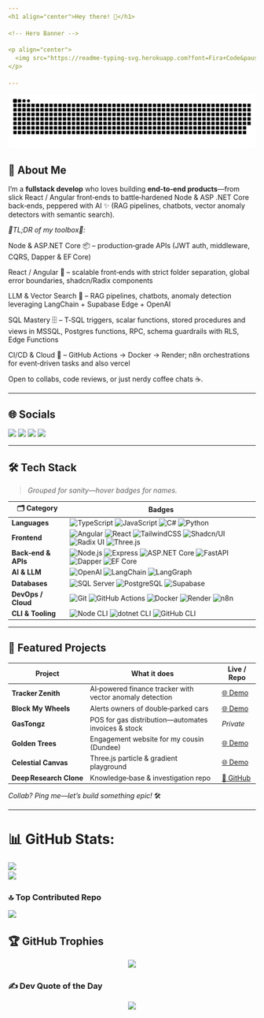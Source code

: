 ```yaml
---
<h1 align="center">Hey there! 👋</h1>

<!-- Hero Banner -->

<p align="center">
  <img src="https://readme-typing-svg.herokuapp.com?font=Fira+Code&pause=10&multiline=true&width=700&height=80&lines=I'm+Khumeren,+Full‑Stack+%26+LLM+Developer;Crafting+Web+%2B+AI+experiences+from+Rawang%2C+MY" alt="Khumeren banner"/>
</p>

---
```


<picture>
  <source media="(prefers-color-scheme: dark)"  srcset="github-snake-dark.svg" />
  <source media="(prefers-color-scheme: light)" srcset="github-snake.svg" />
  <img alt="github-snake" src="github-snake.svg" />
</picture>




## 💫 About Me

I’m a **fullstack develop** who loves building **end‑to‑end products**—from slick React / Angular front‑ends to battle‑hardened Node & ASP .NET Core back‑ends, peppered with AI ✨ (RAG pipelines, chatbots, vector anomaly detectors with semantic search).

*💨TL;DR of my toolbox💨:*

Node & ASP.NET Core 📦 – production‑grade APIs (JWT auth, middleware, CQRS, Dapper & EF Core)

 React / Angular  🎨 – scalable front‑ends with strict folder separation, global error boundaries, shadcn/Radix components

LLM & Vector Search 🤖 – RAG pipelines, chatbots, anomaly detection leveraging LangChain + Supabase Edge + OpenAI

SQL Mastery 🗄️ – T‑SQL triggers, scalar functions, stored procedures and views in MSSQL, Postgres functions, RPC, schema guardrails with RLS, Edge Functions

CI/CD & Cloud 🚀 – GitHub Actions → Docker → Render; n8n orchestrations for event‑driven tasks and also vercel

Open to collabs, code reviews, or just nerdy coffee chats ☕.

---

## 🌐 Socials

<p align="left">
  <a href="https://www.linkedin.com/in/khumeren-ramuseren-857836263/" target="_blank"><img src="https://img.shields.io/badge/LinkedIn-0A66C2?style=for-the-badge&logo=linkedin&logoColor=white" /></a>
  <a href="https://twitch.tv/triunai03" target="_blank"><img src="https://img.shields.io/badge/Twitch-9146FF?style=for-the-badge&logo=twitch&logoColor=white" /></a>
  <a href="https://codepen.io/khumeren" target="_blank"><img src="https://img.shields.io/badge/CodePen-000000?style=for-the-badge&logo=codepen&logoColor=white" /></a>
  <a href="mailto:khumeren@gmail.com"><img src="https://img.shields.io/badge/Email-D14836?style=for-the-badge&logo=gmail&logoColor=white" /></a>
</p>

---

## 🛠️ Tech Stack

> *Grouped for sanity—hover badges for names.*

| 🗂️ **Category**    | Badges                                                                                                                                                                                                                                                                                                                                                                                                                                                                                                                                                                                                                                                                     |
| ------------------- | -------------------------------------------------------------------------------------------------------------------------------------------------------------------------------------------------------------------------------------------------------------------------------------------------------------------------------------------------------------------------------------------------------------------------------------------------------------------------------------------------------------------------------------------------------------------------------------------------------------------------------------------------------------------------- |
| **Languages**       | ![TypeScript](https://img.shields.io/badge/-TypeScript-3178C6?style=for-the-badge\&logo=typescript\&logoColor=white) ![JavaScript](https://img.shields.io/badge/-JavaScript-F7DF1E?style=for-the-badge\&logo=javascript\&logoColor=black) ![C#](https://img.shields.io/badge/-C%23-239120?style=for-the-badge\&logo=csharp\&logoColor=white) ![Python](https://img.shields.io/badge/-Python-3776AB?style=for-the-badge\&logo=python\&logoColor=white)                                                                                                                                                                                                                      |
| **Frontend**        | ![Angular](https://img.shields.io/badge/-Angular-DD0031?style=for-the-badge\&logo=angular\&logoColor=white) ![React](https://img.shields.io/badge/-React-20232A?style=for-the-badge\&logo=react\&logoColor=61DAFB) ![TailwindCSS](https://img.shields.io/badge/-TailwindCSS-38B2AC?style=for-the-badge\&logo=tailwindcss\&logoColor=white) ![Shadcn/UI](https://img.shields.io/badge/-shadcn%2Fui-000?style=for-the-badge\&logo=vercel\&logoColor=white) ![Radix UI](https://img.shields.io/badge/-Radix%20UI-161618?style=for-the-badge\&logoColor=white) ![Three.js](https://img.shields.io/badge/-Three.js-000?style=for-the-badge\&logo=three.js\&logoColor=white)     |
| **Back‑end & APIs** | ![Node.js](https://img.shields.io/badge/-Node.js-339933?style=for-the-badge\&logo=node.js\&logoColor=white) ![Express](https://img.shields.io/badge/-Express-000000?style=for-the-badge\&logo=express\&logoColor=white) ![ASP.NET Core](https://img.shields.io/badge/-ASP.NET%20Core-512BD4?style=for-the-badge\&logo=.net\&logoColor=white) ![FastAPI](https://img.shields.io/badge/-FastAPI-009688?style=for-the-badge\&logo=fastapi\&logoColor=white) ![Dapper](https://img.shields.io/badge/-Dapper-512BD4?style=for-the-badge\&logo=.net\&logoColor=white) ![EF Core](https://img.shields.io/badge/-EF%20Core-68217A?style=for-the-badge\&logo=.net\&logoColor=white) |
| **AI & LLM**        | ![OpenAI](https://img.shields.io/badge/-OpenAI-000?style=for-the-badge\&logo=openai\&logoColor=white) ![LangChain](https://img.shields.io/badge/-LangChain-1E88E5?style=for-the-badge) ![LangGraph](https://img.shields.io/badge/-LangGraph-1E88E5?style=for-the-badge)                                                                                                                                                                                                                                                                                                                                                                                                    |
| **Databases**       | ![SQL Server](https://img.shields.io/badge/-SQL%20Server-CC2927?style=for-the-badge\&logo=microsoft-sql-server\&logoColor=white) ![PostgreSQL](https://img.shields.io/badge/-PostgreSQL-4169E1?style=for-the-badge\&logo=postgresql\&logoColor=white) ![Supabase](https://img.shields.io/badge/-Supabase-3ECF8E?style=for-the-badge\&logo=supabase\&logoColor=white)                                                                                                                                                                                                                                                                                                       |
| **DevOps / Cloud**  | ![Git](https://img.shields.io/badge/-Git-F05032?style=for-the-badge\&logo=git\&logoColor=white) ![GitHub Actions](https://img.shields.io/badge/-GitHub%20Actions-2088FF?style=for-the-badge\&logo=github-actions\&logoColor=white) ![Docker](https://img.shields.io/badge/-Docker-2496ED?style=for-the-badge\&logo=docker\&logoColor=white) ![Render](https://img.shields.io/badge/-Render-46E3B7?style=for-the-badge\&logo=render\&logoColor=black) ![n8n](https://img.shields.io/badge/-n8n-EA580C?style=for-the-badge\&logo=n8n\&logoColor=white)                                                                                                                       |
| **CLI & Tooling**   | ![Node CLI](https://img.shields.io/badge/-Node%20CLI-339933?style=for-the-badge\&logo=node.js\&logoColor=white) ![dotnet CLI](https://img.shields.io/badge/-dotnet%20CLI-512BD4?style=for-the-badge\&logo=.net\&logoColor=white) ![GitHub CLI](https://img.shields.io/badge/-GitHub%20CLI-181717?style=for-the-badge\&logo=github\&logoColor=white)                                                                                                                                                                                                                                                                                                                        |

---

## 🚀 Featured Projects

| Project                 | What it does                                             | Live / Repo                                              |
| ----------------------- | -------------------------------------------------------- | -------------------------------------------------------- |
| **Tracker Zenith**      | AI‑powered finance tracker with vector anomaly detection | [🌐 Demo](https://tracker-zenith.onrender.com/)          |
| **Block My Wheels**     | Alerts owners of double‑parked cars                      | [🌐 Demo](https://block-my-wheels.onrender.com/)         |
| **GasTongz**            | POS for gas distribution—automates invoices & stock      | *Private*                                                |
| **Golden Trees**        | Engagement website for my cousin (Dundee)                | [🌐 Demo](https://golden-trees.onrender.com/)            |
| **Celestial Canvas**    | Three.js particle & gradient playground                  | [🌐 Demo](https://celestial-trails-canvas.onrender.com/) |
| **Deep Research Clone** | Knowledge‑base & investigation repo                      | [📂 GitHub](https://github.com/triunai/DeepResearch-Py)  |

*Collab? Ping me—let’s build something epic!* 🛠️

---

# 📊 GitHub Stats:
![](https://nirzak-streak-stats.vercel.app/?user=triunai&theme=radical&hide_border=false)<br/> ![](https://github-readme-stats.vercel.app/api/top-langs/?username=triunai&theme=radical&hide_border=false&include_all_commits=false&count_private=false&layout=compact)


### 🔝 Top Contributed Repo
![](https://github-contributor-stats.vercel.app/api?username=triunai&limit=5&theme=dark&combine_all_yearly_contributions=true)


## 🏆 GitHub Trophies

<p align="center">
  <img src="https://github-profile-trophy.vercel.app/?username=triunai&theme=radical&no-frame=true&no-bg=true&margin-w=4" />
</p>

### ✍️ Dev Quote of the Day

<p align="center">
  <img src="https://quotes-github-readme.vercel.app/api?type=vertical&theme=radical" />
</p>


<!-- Proudly crafted by Khumeren + ChatGPT ✨ -->
